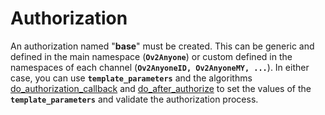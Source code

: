 # Authorization

An authorization named "**base**" must be created. This can be generic and defined in the main namespace (**`Ov2Anyone`**) or custom 
defined in the namespaces of each channel (**`Ov2AnyoneID, Ov2AnyoneMY, ...`**). In either case, you can use **`template_parameters`** 
and the algorithms [do_authorization_callback](Action-algorithm-do_authorization_callback) and [do_after_authorize](Action-algorithm-do_after_authorize) to set the values ​​of the **`template_parameters`** and validate 
the authorization process.